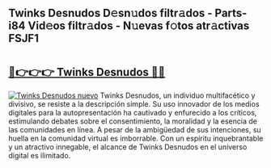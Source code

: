## Twinks Desnudos D𝚎sn𝚞dos filtr𝚊dos - Parts-i84 Vid𝚎os filtr𝚊dos - N𝚞evas f𝚘tos atr𝚊ctivas FSJF1

# <h2><a href="http://mb5c8c7.tromn.icu/?c=Twinks+Desnudos">🔗👉👉👉 Twinks Desnudos 🔗🔗</a></h2>

[![Twinks Desnudos nuevo](https://i.imgur.com/pEAQMta.gif)](http://mb5c8c7.tromn.icu/?c=Twinks+Desnudos)
Twinks Desnudos, un individuo multifacético y divisivo, se resiste a la descripción simple. Su uso innovador de los medios digitales para la autopresentación ha cautivado y enfurecido a los críticos, estimulando debates sobre el consentimiento, la moralidad y la esencia de las comunidades en línea. A pesar de la ambigüedad de sus intenciones, su huella en la comunidad virtual es imborrable. Con un espíritu inquebrantable y un atractivo innegable, el alcance de Twinks Desnudos en el universo digital es ilimitado.
